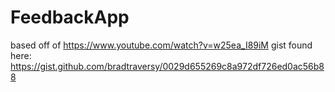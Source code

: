 # FeedbackApp

based off of https://www.youtube.com/watch?v=w25ea_I89iM
gist found here: https://gist.github.com/bradtraversy/0029d655269c8a972df726ed0ac56b88
